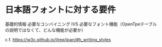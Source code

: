 # 日本語フォントに対する要件

基礎的情報
必要なコンバイニング
IVS
必要なフォント機能（OpenTpeテーブルの説明ではなくて、どんな機能が必要か）

c.f.
https://w3c.github.io/jlreq/jpan/#h_writing_styles
